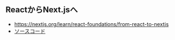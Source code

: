 ReactからNext.jsへ
---

- https://nextjs.org/learn/react-foundations/from-react-to-nextjs
- [ソースコード](../../react_foundations/8_from_react_to_nextjs/)